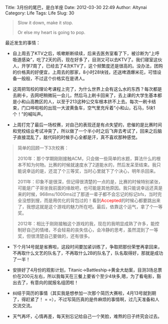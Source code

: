 Title: 3月份的尾巴，是白羊座
Date: 2012-03-30 22:49
Author: Altynai
Category: Life
Tags: Life
Slug: 30

> Slow it down, make it stop.
>
> Or else my heart is going to pop.

最近发生的事情：

- 自上周去了KTV之后，咳嗽断断续续，后来去医务室看了下，被诊断为“上呼吸道感染”，吃了2天的药，现在好多了，目测又可以去KTV了。我们寝室这伙人，开学7周了，已经去了4次KTV了，这个频繁度还是很高的。没办法，团购的价格真的好便宜，上周去的那家，8小时28块钱，还送啤酒爆米花，可惜设备一般般，不过这个价格实在是诱人。

- 这周把驾校的理论考课程上完了，为什么世界上会有这么水的东西？每次都是去刷卡，去网吧稍微玩一会儿，然后马上刷卡回来了，去上课的大学生基本都是小和山高教区的人，以至于213这种公交车根本挤不上去。每次一刷卡结束，门口哗啦啦的出现一大波黄鱼车，空气里充斥着“小和山，石马，5块1个！”的喊叫声。

- 上周打完了最后一场校赛，对自己的表现还是有点失望的，悲催的是比赛时间和党校结业考试冲突了，所以做了一个半小时之后飞奔去考试了，回来之后脑子直接混乱了，敲代码的时候手心全都是汗，真不喜欢那种感觉。

> 简单的回顾一下3次校赛：
>
> 2010年：那个学期刚刚接触ACM，只会做一些简单的水题，算法什么的根本不知为何物。比赛的时候就速度水了2道能水的，然后发呆至结束。我只能说幸运的是，还混了个三等奖，当时心里就下了个决心，明年杀回来。
>
> 2011年：印象不是很深，但记得很清楚的一点的是，比赛的时候特别紧张，可能是广子哥坐我前面的缘故吧，也可能是其他原因。我只能说幸运还真是来的时候，968ms/1000ms过了那道一辈子都不会忘记的标记bfs，当时完全没想到搜，而是用优化的背包过的！看到<span
> style="color: #ff0000;">Accepted</span>的时候心都要跳出来了，我想这就是这个游戏的魅力所在吧。最后，依靠这个运气，拿了个一等奖。
>
> 2012年：相比于刚刚接触这个游戏的我，现在的我明显成熟了许多，能控制好自己的情绪，不会轻易的丧失信心，会冷静的思考，虽然混到了一等奖，但很清楚自己要做的，还有很多。

- 下个月14号就是省赛啦，这段时间要加紧训练了，争取把那份荣誉再拿回来，不再取什么文艺的队名了，不再取什么2B的队名了，队名取得好，那就是成功了一半！

- 安排好了4月份的观影计划，Titanic-\>Battleship-\>黄金大劫案，目测3场总票价在200元左右，所以我每天在三餐上要省个至少4块多,嗯，为了看电影，豁出去了，有意向的就报名组团啦！

- 纠结于简历的事情（其实我是想参加一次那个简历大赛啦，4月13号就到期了，得赶紧了！
= =），不过写简历真的是件麻烦的事情啊，过几天准备和人交流交流。

- 天气再坏，心情再差，每天别忘记给自己一个笑脸，难熬的日子终究会过去。

